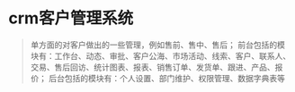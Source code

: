 # crm客户管理系统
> 单方面的对客户做出的一些管理，例如售前、售中、售后；
前台包括的模块有：工作台、动态、审批、客户公海、市场活动、线索、客户、联系人、交易、售后回访、统计图表、报表、销售订单、发货单、跟进、产品、报价；
后台包括的模块有：个人设置、部门维护、权限管理、数据字典表等
